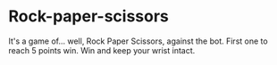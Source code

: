 # Rock-paper-scissors

It's a game of... well, Rock Paper Scissors, against the bot. First one to reach 5 points win. Win and keep your wrist intact.


